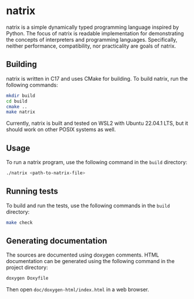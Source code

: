 # natrix

natrix is a simple dynamically typed programming language inspired by Python.
The focus of natrix is readable implementation for demonstrating the concepts 
of interpreters and programming languages. Specifically, neither performance, 
compatibility, nor practicality are goals of natrix.


## Building

natrix is written in C17 and uses CMake for building. To build natrix, run the 
following commands:

```sh
mkdir build
cd build
cmake ..
make natrix
```

Currently, natrix is built and tested on WSL2 with Ubuntu 22.04.1 LTS, but it 
should work on other POSIX systems as well.


## Usage

To run a natrix program, use the following command in the `build` directory:

```sh
./natrix <path-to-natrix-file>
```


## Running tests

To build and run the tests, use the following commands in the `build` directory:

```sh
make check
```


## Generating documentation

The sources are documented using doxygen comments. HTML documentation can be
generated using the following command in the project directory:

```sh
doxygen Doxyfile
```
Then open `doc/doxygen-html/index.html` in a web browser.